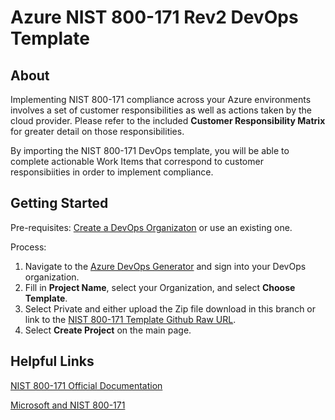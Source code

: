 # Azure NIST 800-171 Rev2 DevOps Template

## About

Implementing NIST 800-171 compliance across your Azure environments involves a set of customer responsibilities as well as actions taken by the cloud provider. Please refer to the included **Customer Responsibility Matrix** for greater detail on those responsibilities. 

By importing the NIST 800-171 DevOps template, you will be able to complete actionable Work Items that correspond to customer responsibiities in order to implement compliance. 

## Getting Started

Pre-requisites:
[Create a DevOps Organizaton](https://docs.microsoft.com/en-us/azure/devops/organizations/accounts/create-organization?view=azure-devops#create-an-organization) or use an existing one.

Process:

1. Navigate to the [Azure DevOps Generator](https://azuredevopsdemogenerator.azurewebsites.net/) and sign into your DevOps organization.
2. Fill in **Project Name**, select your Organization, and select **Choose Template**.
3. Select Private and either upload the Zip file download in this branch or link to the [NIST 800-171 Template Github Raw URL](https://raw.githubusercontent.com/microsoft/azuredevopsgenerator/master/nist800171Rev2/NIST800171Rev2.zip).
4. Select **Create Project** on the main page.

## Helpful Links

[NIST 800-171 Official Documentation](https://csrc.nist.gov/publications/detail/sp/800-171/rev-2/final)

[Microsoft and NIST 800-171](https://docs.microsoft.com/en-us/microsoft-365/compliance/offering-nist-sp-800-171?view=o365-worldwide)


